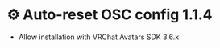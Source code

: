 ﻿---
date: 2024-06-16T17:00
---

# ⚙️ Auto-reset OSC config 1.1.4

- Allow installation with VRChat Avatars SDK 3.6.x
